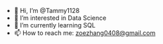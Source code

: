 - 👋 Hi, I’m @Tammy1128
- 👀 I’m interested in Data Science
- 🌱 I’m currently learning SQL
- 📫 How to reach me: zoezhang0408@gmail.com

<!---
Tammy1128/Tammy1128 is a ✨ special ✨ repository because its `README.md` (this file) appears on your GitHub profile.
You can click the Preview link to take a look at your changes.
--->
